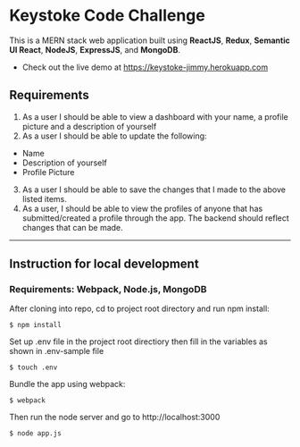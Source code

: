 # Keystoke Code Challenge
This is a MERN stack web application built using **ReactJS**, **Redux**, **Semantic UI React**, **NodeJS**, **ExpressJS**, and **MongoDB**.
- Check out the live demo at https://keystoke-jimmy.herokuapp.com

## Requirements
1. As a user I should be able to view a dashboard with your name, a profile picture and a description of yourself
2. As a user I should be able to update the following:
 * Name
 * Description of yourself
 * Profile Picture
3. As a user I should be able to save the changes that I made to the above listed items.
4. As a user, I should be able to view the profiles of anyone that has submitted/created a profile through the app. The backend should reflect changes that can be made.
- - - -
## Instruction for local development
### Requirements: Webpack, Node.js, MongoDB
After cloning into repo, cd to project root directory and run npm install:

```
$ npm install
```

Set up .env file in the project root directiory then fill in the variables as shown in .env-sample file

```
$ touch .env
```

Bundle the app using webpack:

```
$ webpack
```

Then run the node server and go to http://localhost:3000

```
$ node app.js
```
